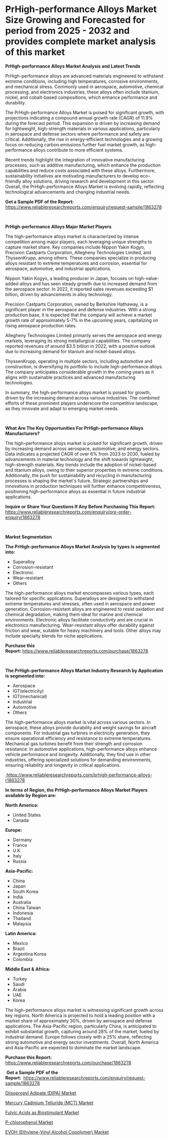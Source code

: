 <p><h1>PrHigh-performance Alloys Market Size Growing and Forecasted for period from 2025 - 2032 and provides complete market analysis of this market</h1></p><p><strong>PrHigh-performance Alloys Market Analysis and Latest Trends</strong></p>
<p><p>PrHigh-performance alloys are advanced materials engineered to withstand extreme conditions, including high temperatures, corrosive environments, and mechanical stress. Commonly used in aerospace, automotive, chemical processing, and electronics industries, these alloys often include titanium, nickel, and cobalt-based compositions, which enhance performance and durability.</p><p>The PrHigh-performance Alloys Market is poised for significant growth, with projections indicating a compound annual growth rate (CAGR) of 11.9% during the forecast period. This expansion is driven by increasing demand for lightweight, high-strength materials in various applications, particularly in aerospace and defense sectors where performance and safety are critical. Additionally, the rise in energy-efficient technologies and a growing focus on reducing carbon emissions further fuel market growth, as high-performance alloys contribute to more efficient systems.</p><p>Recent trends highlight the integration of innovative manufacturing processes, such as additive manufacturing, which enhance the production capabilities and reduce costs associated with these alloys. Furthermore, sustainability initiatives are motivating manufacturers to develop eco-friendly alloy solutions, driving research and development in this sector. Overall, the PrHigh-performance Alloys Market is evolving rapidly, reflecting technological advancements and changing industrial needs.</p></p>
<p><strong>Get a Sample PDF of the Report:&nbsp;</strong> <a href="https://www.reliableresearchreports.com/enquiry/request-sample/1863278?utm_campaign=38&utm_medium=2&utm_source=Github&utm_content=ia&utm_term=04022025&utm_id=prhigh-performance-alloys">https://www.reliableresearchreports.com/enquiry/request-sample/1863278</a></p>
<p>&nbsp;</p>
<p><strong>PrHigh-performance Alloys Major Market Players</strong></p>
<p><p>The high-performance alloys market is characterized by intense competition among major players, each leveraging unique strengths to capture market share. Key companies include Nippon Yakin Kogyo, Precision Castparts Corporation, Allegheny Technologies Limited, and ThyssenKrupp, among others. These companies specialize in producing alloys resistant to extreme temperatures and corrosion, essential for aerospace, automotive, and industrial applications.</p><p>Nippon Yakin Kogyo, a leading producer in Japan, focuses on high-value-added alloys and has seen steady growth due to increased demand from the aerospace sector. In 2022, it reported sales revenues exceeding $1 billion, driven by advancements in alloy technology.</p><p>Precision Castparts Corporation, owned by Berkshire Hathaway, is a significant player in the aerospace and defense industries. With a strong production base, it is expected that the company will achieve a market growth rate of approximately 5-7% in the upcoming years, capitalizing on rising aerospace production rates.</p><p>Allegheny Technologies Limited primarily serves the aerospace and energy markets, leveraging its strong metallurgical capabilities. The company reported revenues of around $3.5 billion in 2022, with a positive outlook due to increasing demand for titanium and nickel-based alloys.</p><p>ThyssenKrupp, operating in multiple sectors, including automotive and construction, is diversifying its portfolio to include high-performance alloys. The company anticipates considerable growth in the coming years as it aligns with sustainable practices and advanced manufacturing technologies.</p><p>In summary, the high-performance alloys market is poised for growth, driven by the increasing demand across various industries. The combined efforts of these prominent players underscore the competitive landscape, as they innovate and adapt to emerging market needs.</p></p>
<p>&nbsp;</p>
<p><strong>What Are The Key Opportunities For PrHigh-performance Alloys Manufacturers?</strong></p>
<p><p>The high-performance alloys market is poised for significant growth, driven by increasing demand across aerospace, automotive, and energy sectors. Data indicates a projected CAGR of over 6% from 2023 to 2030, fueled by advancements in material technology and the shift towards lightweight, high-strength materials. Key trends include the adoption of nickel-based and titanium alloys, owing to their superior properties in extreme conditions. Additionally, the push for sustainability and recycling in manufacturing processes is shaping the market's future. Strategic partnerships and innovations in production techniques will further enhance competitiveness, positioning high-performance alloys as essential in future industrial applications.</p></p>
<p><strong>Inquire or Share Your Questions If Any Before Purchasing This Report:</strong> <a href="https://www.reliableresearchreports.com/enquiry/pre-order-enquiry/1863278?utm_campaign=38&utm_medium=2&utm_source=Github&utm_content=ia&utm_term=04022025&utm_id=prhigh-performance-alloys">https://www.reliableresearchreports.com/enquiry/pre-order-enquiry/1863278</a></p>
<p>&nbsp;</p>
<p><strong>Market Segmentation</strong></p>
<p><strong>The PrHigh-performance Alloys Market Analysis by types is segmented into:</strong></p>
<p><ul><li>Superalloy</li><li>Corrosion-resistant</li><li>Electronic</li><li>Wear-resistant</li><li>Others</li></ul></p>
<p><p>The high-performance alloys market encompasses various types, each tailored for specific applications. Superalloys are designed to withstand extreme temperatures and stresses, often used in aerospace and power generation. Corrosion-resistant alloys are engineered to resist oxidation and chemical degradation, making them ideal for marine and chemical environments. Electronic alloys facilitate conductivity and are crucial in electronics manufacturing. Wear-resistant alloys offer durability against friction and wear, suitable for heavy machinery and tools. Other alloys may include specialty blends for niche applications.</p></p>
<p><strong>Purchase this Report:&nbsp;</strong><a href="https://www.reliableresearchreports.com/purchase/1863278?utm_campaign=38&utm_medium=2&utm_source=Github&utm_content=ia&utm_term=04022025&utm_id=prhigh-performance-alloys">https://www.reliableresearchreports.com/purchase/1863278</a></p>
<p>&nbsp;</p>
<p><strong>The PrHigh-performance Alloys Market Industry Research by Application is segmented into:</strong></p>
<p><ul><li>Aerospace</li><li>IGT(electricity)</li><li>IGT(mechanical)</li><li>Industrial</li><li>Automotive</li><li>Others</li></ul></p>
<p><p>The high-performance alloys market is vital across various sectors. In aerospace, these alloys provide durability and weight savings for aircraft components. For industrial gas turbines in electricity generation, they ensure operational efficiency and resistance to extreme temperatures. Mechanical gas turbines benefit from their strength and corrosion resistance. In automotive applications, high-performance alloys enhance vehicle performance and longevity. Additionally, they find use in other industries, offering specialized solutions for demanding environments, ensuring reliability and longevity in critical applications.</p></p>
<p><a href="https://www.reliableresearchreports.com/prhigh-performance-alloys-r1863278?utm_campaign=38&utm_medium=2&utm_source=Github&utm_content=ia&utm_term=04022025&utm_id=prhigh-performance-alloys">&nbsp;https://www.reliableresearchreports.com/prhigh-performance-alloys-r1863278</a></p>
<p><strong>In terms of Region, the PrHigh-performance Alloys Market Players available by Region are:</strong></p>
<p>
    <p> <strong> North America: </strong>
        <ul>
            <li>United States</li>
            <li>Canada</li>
        </ul>
        </p> 
    <p> <strong> Europe: </strong>
        <ul>
            <li>Germany</li>
            <li>France</li>
            <li>U.K.</li>
            <li>Italy</li>
            <li>Russia</li>
        </ul>
        </p> 
    <p> <strong> Asia-Pacific: </strong>
        <ul>
            <li>China</li>
            <li>Japan</li>
            <li>South Korea</li>
            <li>India</li>
            <li>Australia</li>
            <li>China Taiwan</li>
            <li>Indonesia</li>
            <li>Thailand</li>
            <li>Malaysia</li>
        </ul>
        </p> 
    <p> <strong> Latin America: </strong>
        <ul>
            <li>Mexico</li>
            <li>Brazil</li>
            <li>Argentina Korea</li>
            <li>Colombia</li>
        </ul>
        </p> 
    <p> <strong> Middle East & Africa: </strong>
        <ul>
            <li>Turkey</li>
            <li>Saudi</li>
            <li>Arabia</li>
            <li>UAE</li>
            <li>Korea</li>
        </ul>
    </p>
    </p>
<p><p>The high-performance alloys market is witnessing significant growth across key regions. North America is projected to hold a leading position with a market share of approximately 30%, driven by aerospace and defense applications. The Asia-Pacific region, particularly China, is anticipated to exhibit substantial growth, capturing around 28% of the market, fueled by industrial demand. Europe follows closely with a 25% share, reflecting strong automotive and energy sector investments. Overall, North America and Asia-Pacific are expected to dominate the market landscape.</p></p>
<p><strong>Purchase this Report: </strong><a href="https://www.reliableresearchreports.com/purchase/1863278?utm_campaign=38&utm_medium=2&utm_source=Github&utm_content=ia&utm_term=04022025&utm_id=prhigh-performance-alloys">https://www.reliableresearchreports.com/purchase/1863278</a></p>
<p>&nbsp;<strong>Get a Sample PDF of the Report:&nbsp;&nbsp;</strong><a href="https://www.reliableresearchreports.com/enquiry/request-sample/1863278?utm_campaign=38&utm_medium=2&utm_source=Github&utm_content=ia&utm_term=04022025&utm_id=prhigh-performance-alloys">https://www.reliableresearchreports.com/enquiry/request-sample/1863278</a></p>
<p><strong></strong></p>
<p><p><a href="https://github.com/penglatilles/Market-Research-Report-List-1/blob/main/diisopropyl-adipate-dipa-market.md?utm_campaign=38&utm_medium=2&utm_source=Github&utm_content=ia&utm_term=04022025&utm_id=prhigh-performance-alloys">Diisopropyl Adipate (DIPA) Market</a></p><p><a href="https://github.com/zurubting/Market-Research-Report-List-1/blob/main/mercury-cadmium-telluride-mct-market.md?utm_campaign=38&utm_medium=2&utm_source=Github&utm_content=ia&utm_term=04022025&utm_id=prhigh-performance-alloys">Mercury Cadmium Telluride (MCT) Market</a></p><p><a href="https://github.com/ternainglin/Market-Research-Report-List-1/blob/main/fulvic-acids-as-biostimulant-market.md?utm_campaign=38&utm_medium=2&utm_source=Github&utm_content=ia&utm_term=04022025&utm_id=prhigh-performance-alloys">Fulvic Acids as Biostimulant Market</a></p><p><a href="https://github.com/saaindosya/Market-Research-Report-List-1/blob/main/p-chlorophenol-market.md?utm_campaign=38&utm_medium=2&utm_source=Github&utm_content=ia&utm_term=04022025&utm_id=prhigh-performance-alloys">P-chlorophenol Market</a></p><p><a href="https://github.com/lalolatiot/Market-Research-Report-List-1/blob/main/evoh-ethylene-vinyl-alcohol-copolymer-market.md?utm_campaign=38&utm_medium=2&utm_source=Github&utm_content=ia&utm_term=04022025&utm_id=prhigh-performance-alloys">EVOH (Ethylene-Vinyl Alcohol Copolymer) Market</a></p></p>